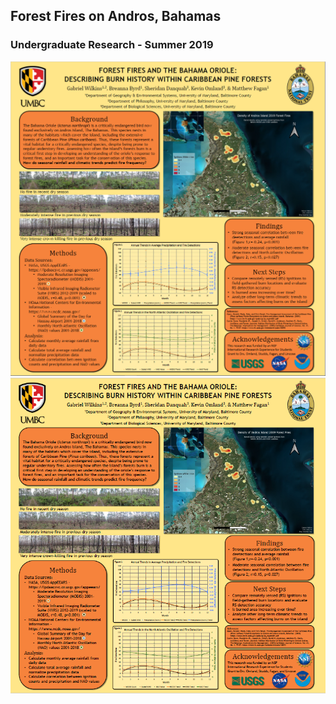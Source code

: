## Forest Fires on Andros, Bahamas
### Undergraduate Research - Summer 2019
<img src="images/GWilkins_Bahamas_Burn_poster.PNG?raw=true"/>
<img src="images/burn_poster.PNG?raw=true"/>
